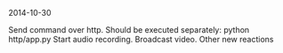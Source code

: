 2014-10-30

Send command over http.
Should be executed separately:  python http/app.py
Start audio recording.
Broadcast video.
Other new reactions
